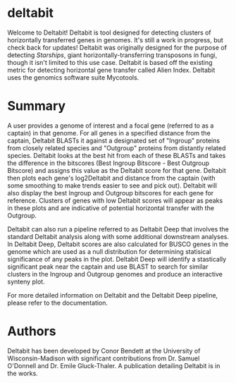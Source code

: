 # deltabit

Welcome to Deltabit! Deltabit is tool designed for detecting clusters of horizontally transferred genes in genomes. It's still a work in progress, but check back for updates! Deltabit was originally designed for the purpose of detecting _Starships_, giant horizontally-transferring transposons in fungi, though it isn't limited to this use case. Deltabit is based off the existing metric for detecting horizontal gene transfer called Alien Index. Deltabit uses the genomics software suite Mycotools.

# Summary

A user provides a genome of interest and a focal gene (referred to as a captain) in that genome. For all genes in a specified distance from the captain, Deltabit BLASTs it against a designated set of "Ingroup" proteins from closely related species and "Outgroup" proteins from distantly related species. Deltabit looks at the best hit from each of these BLASTs and takes the difference in the bitscores (Best Ingroup Bitscore - Best Outgroup Bitscore) and assigns this value as the Deltabit score for that gene. Deltabit then plots each gene's log2Deltabit and distance from the captain (with some smoothing to make trends easier to see and pick out). Deltabit will also display the best Ingroup and Outgroup bitscores for each gene for reference. Clusters of genes with low Deltabit scores will appear as peaks in these plots and are indicative of potential horizontal transfer with the Outgroup.

Deltabit can also run a pipeline referred to as Deltabit Deep that involves the standard Deltabit analysis along with some additional downstream analyses. In Deltabit Deep, Deltabit scores are also calculated for BUSCO genes in the genome which are used as a null distribution for determining statisical significance of any peaks in the plot. Deltabit Deep will identify a stastically significant peak near the captain and use BLAST to search for similar clusters in the Ingroup and Outgroup genomes and produce an interactive synteny plot. 

For more detailed information on Deltabit and the Deltabit Deep pipeline, please refer to the documentation. 

# Authors

Deltabit has been developed by Conor Bendett at the University of Wisconsin-Madison with significant contributions from Dr. Samuel O'Donnell and Dr. Emile Gluck-Thaler. A publication detailing Deltabit is in the works. 
